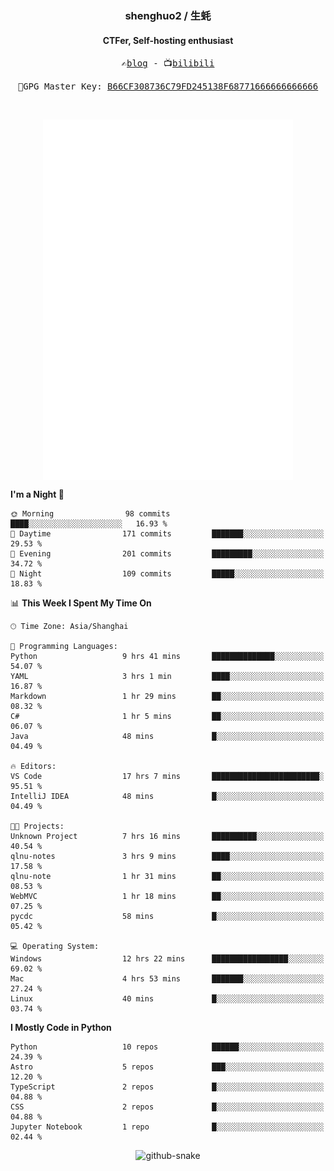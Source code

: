 <h3 align="center"> shenghuo2 / 生蚝 </h3>
<h4 align="center" >CTFer, Self-hosting enthusiast</h3>


<p align="center">
  <samp>
    ✍️<a href="https://blog.shenghuo2.top/">blog</a> -
    📺<a href="https://space.bilibili.com/85894935">bilibili</a>
  </samp>
</p>
<p align="center">
  <samp>
     🔐GPG Master Key: <a align="center" href="https://github.com/shenghuo2.gpg">B66CF308736C79FD245138F68771666666666666</a>
  </samp>
</p>
<br>
<p align="center">
  <a href="https://github.com/shenghuo2">
    <img width="400" align="top" src="https://github.com/shenghuo2/shenghuo2/blob/main/metrics.left.svg" />
  </a>
  <a href="https://github.com/shenghuo2">
    <img width="400" align="top" src="https://github.com/shenghuo2/shenghuo2/blob/main/metrics.right.svg" />
  </a>
</p>


<!--START_SECTION:waka-->
**I'm a Night 🦉** 

```text
🌞 Morning                98 commits          ████░░░░░░░░░░░░░░░░░░░░░   16.93 % 
🌆 Daytime                171 commits         ███████░░░░░░░░░░░░░░░░░░   29.53 % 
🌃 Evening                201 commits         █████████░░░░░░░░░░░░░░░░   34.72 % 
🌙 Night                  109 commits         █████░░░░░░░░░░░░░░░░░░░░   18.83 % 
```


📊 **This Week I Spent My Time On** 

```text
🕑︎ Time Zone: Asia/Shanghai

💬 Programming Languages: 
Python                   9 hrs 41 mins       ██████████████░░░░░░░░░░░   54.07 % 
YAML                     3 hrs 1 min         ████░░░░░░░░░░░░░░░░░░░░░   16.87 % 
Markdown                 1 hr 29 mins        ██░░░░░░░░░░░░░░░░░░░░░░░   08.32 % 
C#                       1 hr 5 mins         ██░░░░░░░░░░░░░░░░░░░░░░░   06.07 % 
Java                     48 mins             █░░░░░░░░░░░░░░░░░░░░░░░░   04.49 % 

🔥 Editors: 
VS Code                  17 hrs 7 mins       ████████████████████████░   95.51 % 
IntelliJ IDEA            48 mins             █░░░░░░░░░░░░░░░░░░░░░░░░   04.49 % 

🐱‍💻 Projects: 
Unknown Project          7 hrs 16 mins       ██████████░░░░░░░░░░░░░░░   40.54 % 
qlnu-notes               3 hrs 9 mins        ████░░░░░░░░░░░░░░░░░░░░░   17.58 % 
qlnu-note                1 hr 31 mins        ██░░░░░░░░░░░░░░░░░░░░░░░   08.53 % 
WebMVC                   1 hr 18 mins        ██░░░░░░░░░░░░░░░░░░░░░░░   07.25 % 
pycdc                    58 mins             █░░░░░░░░░░░░░░░░░░░░░░░░   05.42 % 

💻 Operating System: 
Windows                  12 hrs 22 mins      █████████████████░░░░░░░░   69.02 % 
Mac                      4 hrs 53 mins       ███████░░░░░░░░░░░░░░░░░░   27.24 % 
Linux                    40 mins             █░░░░░░░░░░░░░░░░░░░░░░░░   03.74 % 
```

**I Mostly Code in Python** 

```text
Python                   10 repos            ██████░░░░░░░░░░░░░░░░░░░   24.39 % 
Astro                    5 repos             ███░░░░░░░░░░░░░░░░░░░░░░   12.20 % 
TypeScript               2 repos             █░░░░░░░░░░░░░░░░░░░░░░░░   04.88 % 
CSS                      2 repos             █░░░░░░░░░░░░░░░░░░░░░░░░   04.88 % 
Jupyter Notebook         1 repo              █░░░░░░░░░░░░░░░░░░░░░░░░   02.44 % 
```




<!--END_SECTION:waka-->


<div align="center">
  <picture>
    <source media="(prefers-color-scheme: dark)" srcset="https://gist.githubusercontent.com/shenghuo2/bfce20b14ab0484cef03bae6e60e0b3a/raw/github-snake-dark.svg" />
    <source media="(prefers-color-scheme: light)" srcset="https://gist.githubusercontent.com/shenghuo2/bfce20b14ab0484cef03bae6e60e0b3a/raw/github-snake.svg" />
    <img alt="github-snake" src="https://gist.githubusercontent.com/shenghuo2/bfce20b14ab0484cef03bae6e60e0b3a/raw/github-snake.svg" />
  </picture>
</div>

<!--
**shenghuo2/shenghuo2** is a ✨ _special_ ✨ repository because its `README.md` (this file) appears on your GitHub profile.

Here are some ideas to get you started:

- 🔭 I’m currently working on ...
- 🌱 I’m currently learning ...
- 👯 I’m looking to collaborate on ...
- 🤔 I’m looking for help with ...
- 💬 Ask me about ...
- 📫 How to reach me: ...
- 😄 Pronouns: ...
- ⚡ Fun fact: ...
-->
